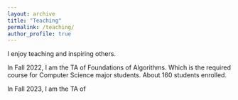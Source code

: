 ```yaml
---
layout: archive
title: "Teaching"
permalink: /teaching/
author_profile: true
---
```


I enjoy teaching and inspiring others.

In Fall 2022, I am the TA of Foundations of Algorithms. Which is the required course for Computer Science major students. About 160 students enrolled.

In Fall 2023, I am the TA of 
